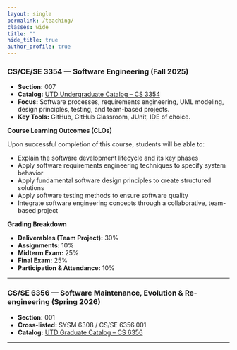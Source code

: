 ```yaml
---
layout: single
permalink: /teaching/
classes: wide
title: ""
hide_title: true
author_profile: true
---
```



### CS/CE/SE 3354 — Software Engineering (Fall 2025)
- **Section:** 007  
- **Catalog:** [UTD Undergraduate Catalog – CS 3354](https://catalog.utdallas.edu/2024/undergraduate/courses/cs3354)  
- **Focus:** Software processes, requirements engineering, UML modeling, design principles, testing, and team-based projects.  
- **Key Tools:** GitHub, GitHub Classroom, JUnit, IDE of choice.

**Course Learning Outcomes (CLOs)**  

Upon successful completion of this course, students will be able to:
- Explain the software development lifecycle and its key phases
- Apply software requirements engineering techniques to specify system behavior
- Apply fundamental software design principles to create structured solutions
- Apply software testing methods to ensure software quality
- Integrate software engineering concepts through a collaborative, team-based project

**Grading Breakdown**
- **Deliverables (Team Project):** 30%  
- **Assignments:** 10%  
- **Midterm Exam:** 25%  
- **Final Exam:** 25%  
- **Participation & Attendance:** 10%  

---

### CS/SE 6356 — Software Maintenance, Evolution & Re-engineering (Spring 2026)
- **Section:** 001  
- **Cross-listed:** SYSM 6308 / CS/SE 6356.001
- **Catalog:** [UTD Graduate Catalog – CS 6356](https://catalog.utdallas.edu/2025/graduate/courses/cs6356)  

---

